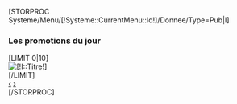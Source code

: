 
[STORPROC Systeme/Menu/[!Systeme::CurrentMenu::Id!]/Donnee/Type=Pub|I]
<div id="tags_block_left" class="block tags_block">
	<h3 class="title_block title_block_green">Les promotions du jour</h3>
	<div id="myCarousel" class="carousel slide">
		<div class="carousel-inner">
			[LIMIT 0|10]
			<div class="item [IF [!Pos!]=1]active[/IF]">
				<img src="/[!I::Lien!]" alt="[!I::Titre!]">
				<!--<div class="carousel-caption">
					<h5>[!I::Titre!]</h5>
				</div>-->
			</div>
			[/LIMIT]
		</div>
		<a class="left carousel-control" href="#myCarousel" data-slide="prev">&lsaquo;</a>
		<a class="right carousel-control" href="#myCarousel" data-slide="next">&rsaquo;</a>
	</div>
</div>
[/STORPROC]